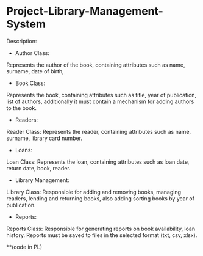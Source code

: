 # Project-Library-Management-System

Description:

* Author Class:
  
Represents the author of the book, containing attributes such as name, surname,
date of birth,

* Book Class:
 
Represents the book, containing attributes such as title, year of publication, list of
authors, additionally it must contain a mechanism for adding authors to the book.

* Readers:

Reader Class:
Represents the reader, containing attributes such as name, surname, library card number.

* Loans:

Loan Class:
Represents the loan, containing attributes such as loan date, return date, book, reader.

* Library Management:

Library Class:
Responsible for adding and removing books, managing
readers, lending and returning books, also adding sorting
books by year of publication.

* Reports:

Reports Class:
Responsible for generating reports on book availability, loan history. Reports must be saved to files in the selected format
(txt, csv, xlsx).

**(code in PL)
